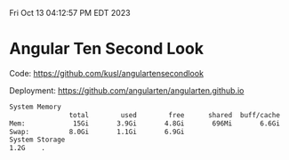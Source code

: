 Fri Oct 13 04:12:57 PM EDT 2023

# Angular Ten Second Look

Code: https://github.com/kusl/angulartensecondlook

Deployment: https://github.com/angularten/angularten.github.io

```bash
System Memory
               total        used        free      shared  buff/cache   available
Mem:            15Gi       3.9Gi       4.8Gi       696Mi       6.6Gi        10Gi
Swap:          8.0Gi       1.1Gi       6.9Gi
System Storage
1.2G	.
```
